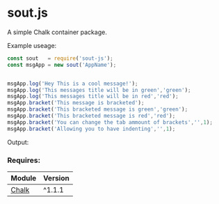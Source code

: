 # sout.js

A simple Chalk container package.

Example useage:
```javascript
const sout   = require('sout-js');
const msgApp = new sout('AppName');


msgApp.log('Hey This is a cool message!');
msgApp.log('This messages title will be in green','green');
msgApp.log('This messages title will be in red','red');
msgApp.bracket('This message is bracketed');
msgApp.bracket('This bracketed message is green','green');
msgApp.bracket('This bracketed message is red','red');
msgApp.bracket('You can change the tab ammount of brackets','',1);
msgApp.bracket('Allowing you to have indenting','',1);
```
Output:

<!insert image here!>

### Requires:
| Module  | Version |
| ------------- | ------------- |
| [Chalk](https://www.npmjs.com/package/chalk)  | ^1.1.1  |
